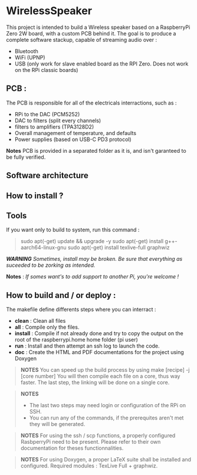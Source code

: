 # WirelessSpeaker
This project is intended to build a Wireless speaker based on a RaspberryPi Zero 2W board, with a custom PCB behind it.
The goal is to produce a complete software stackup, capable of streaming audio over : 
- Bluetooth
- WiFi (UPNP)
- USB (only work for slave enabled board as the RPI Zero. Does not work on the RPi classic boards)

## PCB : 
The PCB is responsible for all of the electricals interractions, such as : 
- RPi to the DAC (PCM5252)
- DAC to filters (split every channels)
- filters to amplifiers (TPA3128D2)
- Overall management of temperature, and defaults
- Power supplies (based on USB-C PD3 protocol)

**Notes**
PCB is provided in a separated folder as it is, and isn't garanteed to be fully verified.

## Software architecture

## How to install ?
## Tools
If you want only to build to system, run this command :
> sudo apt(-get) update && upgrade -y 
> sudo apt(-get) install g++-aarch64-linux-gnu
> sudo apt(-get) install texlive-full graphwiz

***WARNING** Sometimes, install may be broken. Be sure that everything as suceeded to be zorking as intended.*

**Notes** : 
*If somes want's to add support to another Pi, you're welcome !*

## How to build and / or deploy : 
The makefile define differents steps where you can interract : 
- **clean** : Clean all files
- **all** : Compile only the files.
- **install** : Compile if not already done and try to copy the output on the root of the raspberrypi.home home folder (pi user)
- **run** : Install and then attempt an ssh log to launch the code.
- **doc** : Create the HTML and PDF documentations for the project using Doxygen

> **NOTES**
> You can speed up the build process by using make [recipe] -j [core number]
> You will then compile each file on a core, thus way faster.
> The last step, the linking will be done on a single core.

> **NOTES**
> - The last two steps may need login or configuration of the RPi on SSH.
> - You can run any of the commands, if the prerequites aren't met they will be generated.

> **NOTES**
> For using the ssh / scp functions, a properly configured RasbperryPi need to be present.
> Please refer to their own documentation for theses functionnalities.

> **NOTES**
> For using Doxygen, a proper LaTeX suite shall be installed and configured.
> Required modules : TexLive Full + graphwiz.
